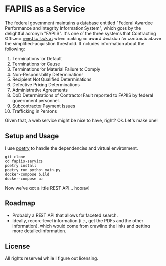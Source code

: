 # FAPIIS as a Service

The federal government maintains a database entitled "Federal Awardee Performance and Integrity Information System", which goes by the delightful acronym "FAPIIS". It's one of the three systems that Contracting Officers [need to look at](https://www.acquisition.gov/content/9104-6-federal-awardee-performance-and-integrity-information-system) when making an award decision for contracts above the simplified-acquistion threshold. It includes information about the following:

1. Terminations for Default
2. Terminations for Cause
3. Terminations for Material Failure to Comply
4. Non-Responsibility Determinations
5. Recipient Not Qualified Determinations
6. Defective Pricing Determinations
7. Administrative Agreements
8. DoD Determinations of Contractor Fault reported to FAPIIS by federal government personnel.
9. Subcontractor Payment Issues
10. Trafficking in Persons

Given that, a web service might be nice to have, right? Ok. Let's make one!

## Setup and Usage

I use [poetry](https://poetry.eustace.io/) to handle the dependencies and virtual environment.

```
git clone
cd fapiis-service
poetry install
poetry run python main.py
docker-compose build
docker-compose up
```

Now we've got a little REST API... hooray!

## Roadmap

- Probably a REST API that allows for faceted search.
- Ideally, record-level information (i.e., get the PDFs and the other information), which would come from crawling the links and getting more detailed information.

## License

All rights reserved while I figure out licensing.
